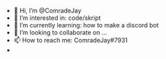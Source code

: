 - 👋 Hi, I’m @ComradeJay
- 👀 I’m interested in: code/skript 
- 🌱 I’m currently learning: how to make a discord bot
- 💞️ I’m looking to collaborate on ...
- 📫 How to reach me: ComradeJay#7931
- 

<!---
ComradeJay/ComradeJay is a ✨ special ✨ repository because its `README.md` (this file) appears on your GitHub profile.
You can click the Preview link to take a look at your changes.
--->

